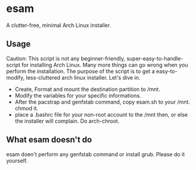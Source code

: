 # esam
A clutter-free, minimal Arch Linux installer.

## Usage
Caution: This script is not any beginner-friendly, super-easy-to-handle-script for installing Arch Linux. Many more things can go wrong when you perform the installation. The purpose of the script is to get a easy-to-modify, less-cluttered arch linux installer. Let's dive in.
* Create, Format and mount the destination partition to /mnt. 
* Modify the variables for your specific informations.
* After the pacstrap and genfstab command, copy esam.sh to your /mnt. chmod it. 
* place a .bashrc file for your non-root account to the /mnt then, or else the installer will complain. Do arch-chroot. 

## What esam doesn't do
esam doen't perform any genfstab command or install grub. Please do it yourself.
